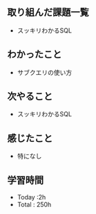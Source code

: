 ## 取り組んだ課題一覧
- スッキリわかるSQL
## わかったこと
  - サブクエリの使い方
## 次やること
  - スッキリわかるSQL
## 感じたこと
- 特になし
## 学習時間
  - Today :2h
  - Total : 250h
